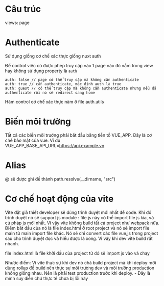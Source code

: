 


# Câu trúc

views: page

# Authenticate

Sử dụng giống cơ chế xác thực giống nuxt auth

Để control việc có được phép truy cập vào 1 page nào đó nằm trong view hay không sử dụng property là `auth`

```
auth: false // page có thể truy cập mà không cân authenticate
auth: true // cần authenticate, mặc định auth là true
auth: guest // có thể truy cập mà không cần authenticate nhưng nếu đã authenticate rồi nó sẽ redirect sang home
```

Hàm control cơ chế xác thực nàm ở file auth.utils

# Biến môi trường

Tất cả các biến môi trường phải bắt đầu bằng tiền tố VUE_APP. Đây là cơ chế bảo mật của vue. Ví dụ
VUE_APP_BASE_API_URL=https://api.example.vn

# Alias

@ sẽ được ghi đề thành path.resolve(__dirname, "src") 

# Cơ chế hoạt động của vite

Vite đặt giả thiết developer sẽ dùng trình duyệt mới nhất để code.
Khi đó trình duyệt nó sẽ support js module : file js này có thể import file js kia, và cú pháp js mới nhất.
Vì vậy vite không build tất cả project như webpack nữa. Điểm bắt đầu của nó là file index.html ở root project và nó sẽ import file main từ main import file khác.
Nó sẽ chỉ convert các file vue,js trong project sau cho trình duyệt đọc và hiểu được là xong.
Vì vậy khi dev vite build rất nhanh.

file index.html là file khởi đầu của project từ đó sẽ import js vào và chạy

Nhược điểm: Vì vite thực sự khi dev nó chả build project mà khi deploy mới dùng rollup để build nên thực sự môi trường dev và môi trường production không giống nhau. Nên là phải test production trước khi deploy.  - Đây là mình suy diễn chứ thực tế chưa bị lỗi này
